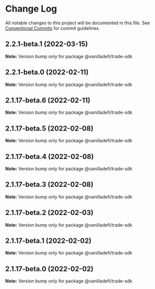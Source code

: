 # Change Log

All notable changes to this project will be documented in this file.
See [Conventional Commits](https://conventionalcommits.org) for commit guidelines.

## 2.2.1-beta.1 (2022-03-15)

**Note:** Version bump only for package @vanilladefi/trade-sdk





## 2.2.1-beta.0 (2022-02-11)

**Note:** Version bump only for package @vanilladefi/trade-sdk





## 2.1.17-beta.6 (2022-02-11)

**Note:** Version bump only for package @vanilladefi/trade-sdk





## 2.1.17-beta.5 (2022-02-08)

**Note:** Version bump only for package @vanilladefi/trade-sdk





## 2.1.17-beta.4 (2022-02-08)

**Note:** Version bump only for package @vanilladefi/trade-sdk





## 2.1.17-beta.3 (2022-02-08)

**Note:** Version bump only for package @vanilladefi/trade-sdk





## 2.1.17-beta.2 (2022-02-03)

**Note:** Version bump only for package @vanilladefi/trade-sdk





## 2.1.17-beta.1 (2022-02-02)

**Note:** Version bump only for package @vanilladefi/trade-sdk





## 2.1.17-beta.0 (2022-02-02)

**Note:** Version bump only for package @vanilladefi/trade-sdk
